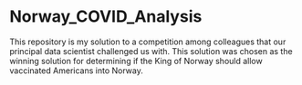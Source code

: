 # Norway_COVID_Analysis
This repository is my solution to a competition among colleagues that our principal data scientist challenged us with.  This solution was chosen as the winning solution for determining if the King of Norway should allow vaccinated Americans into Norway.

